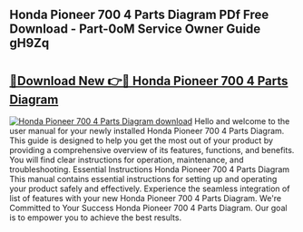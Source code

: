 ## Honda Pioneer 700 4 Parts Diagram PDf Free Download - Part-0oM Service Owner Guide gH9Zq

# <h2><a href="http://dfoj8tf.blite.top/?on=Honda+Pioneer+700+4+Parts+Diagram">🔗Download New 👉🔴 Honda Pioneer 700 4 Parts Diagram</a></h2>

[![Honda Pioneer 700 4 Parts Diagram download](https://i.imgur.com/lujVjoI.png)](http://dfoj8tf.blite.top/?on=Honda+Pioneer+700+4+Parts+Diagram)
Hello and welcome to the user manual for your newly installed Honda Pioneer 700 4 Parts Diagram. This guide is designed to help you get the most out of your product by providing a comprehensive overview of its features, functions, and benefits. You will find clear instructions for operation, maintenance, and troubleshooting. Essential Instructions Honda Pioneer 700 4 Parts Diagram This manual contains essential instructions for setting up and operating your product safely and effectively. Experience the seamless integration of list of features with your new Honda Pioneer 700 4 Parts Diagram. We're Committed to Your Success Honda Pioneer 700 4 Parts Diagram. Our goal is to empower you to achieve the best results.
